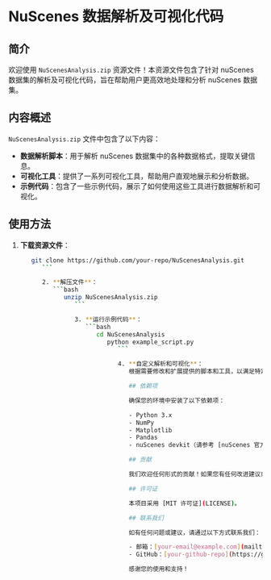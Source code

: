 # NuScenes 数据解析及可视化代码

## 简介

欢迎使用 `NuScenesAnalysis.zip` 资源文件！本资源文件包含了针对 nuScenes 数据集的解析及可视化代码，旨在帮助用户更高效地处理和分析 nuScenes 数据集。

## 内容概述

`NuScenesAnalysis.zip` 文件中包含了以下内容：

- **数据解析脚本**：用于解析 nuScenes 数据集中的各种数据格式，提取关键信息。
- **可视化工具**：提供了一系列可视化工具，帮助用户直观地展示和分析数据。
- **示例代码**：包含了一些示例代码，展示了如何使用这些工具进行数据解析和可视化。

## 使用方法

1. **下载资源文件**：
   ```bash
      git clone https://github.com/your-repo/NuScenesAnalysis.git
         ```

         2. **解压文件**：
            ```bash
               unzip NuScenesAnalysis.zip
                  ```

                  3. **运行示例代码**：
                     ```bash
                        cd NuScenesAnalysis
                           python example_script.py
                              ```

                              4. **自定义解析和可视化**：
                                 根据需要修改和扩展提供的脚本和工具，以满足特定的分析需求。

                                 ## 依赖项

                                 确保您的环境中安装了以下依赖项：

                                 - Python 3.x
                                 - NumPy
                                 - Matplotlib
                                 - Pandas
                                 - nuScenes devkit（请参考 [nuScenes 官方文档](https://www.nuscenes.org/nuscenes#download) 进行安装）

                                 ## 贡献

                                 我们欢迎任何形式的贡献！如果您有任何改进建议或发现了 bug，请提交 issue 或 pull request。

                                 ## 许可证

                                 本项目采用 [MIT 许可证](LICENSE)。

                                 ## 联系我们

                                 如有任何问题或建议，请通过以下方式联系我们：

                                 - 邮箱：[your-email@example.com](mailto:your-email@example.com)
                                 - GitHub：[your-github-repo](https://github.com/your-repo/NuScenesAnalysis)

                                 感谢您的使用和支持！
